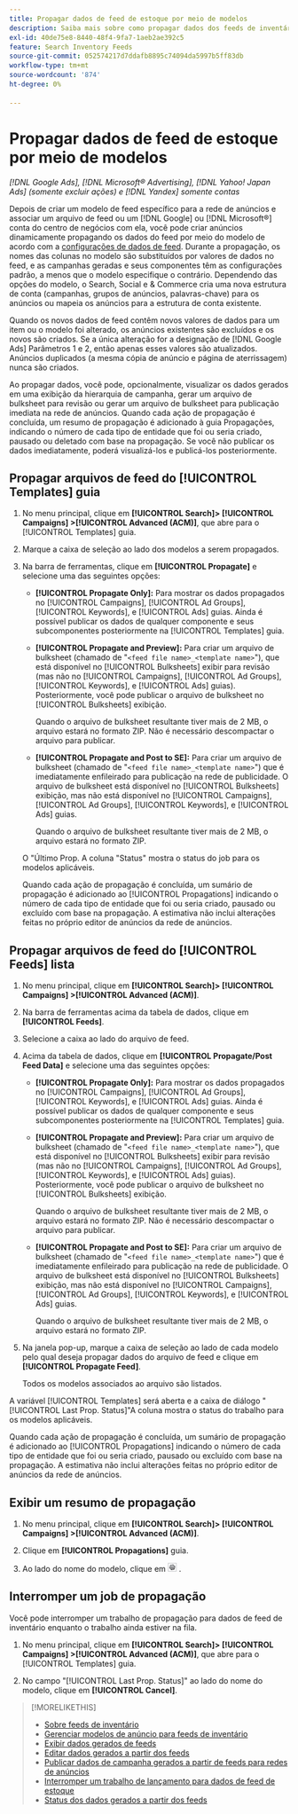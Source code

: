 ```yaml
---
title: Propagar dados de feed de estoque por meio de modelos
description: Saiba mais sobre como propagar dados dos feeds de inventário por meio de modelos de anúncios para gerenciar a estrutura da conta e fornecer anúncios dinâmicos.
exl-id: 40de75e8-8440-48f4-9fa7-1aeb2ae392c5
feature: Search Inventory Feeds
source-git-commit: 052574217d7ddafb8895c74094da5997b5ff83db
workflow-type: tm+mt
source-wordcount: '874'
ht-degree: 0%

---
```


# Propagar dados de feed de estoque por meio de modelos

*[!DNL Google Ads], [!DNL Microsoft® Advertising], [!DNL Yahoo! Japan Ads] (somente excluir ações) e [!DNL Yandex] somente contas*

Depois de criar um modelo de feed específico para a rede de anúncios e associar um arquivo de feed ou um [!DNL Google] ou [!DNL Microsoft®] conta do centro de negócios com ela, você pode criar anúncios dinamicamente propagando os dados do feed por meio do modelo de acordo com a [configurações de dados de feed](feed-settings-manage.md). Durante a propagação, os nomes das colunas no modelo são substituídos por valores de dados no feed, e as campanhas geradas e seus componentes têm as configurações padrão, a menos que o modelo especifique o contrário. Dependendo das opções do modelo, o Search, Social e &amp; Commerce cria uma nova estrutura de conta (campanhas, grupos de anúncios, palavras-chave) para os anúncios ou mapeia os anúncios para a estrutura de conta existente.

Quando os novos dados de feed contêm novos valores de dados para um item ou o modelo foi alterado, os anúncios existentes são excluídos e os novos são criados. Se a única alteração for a designação de [!DNL Google Ads] Parâmetros 1 e 2, então apenas esses valores são atualizados. Anúncios duplicados (a mesma cópia de anúncio e página de aterrissagem) nunca são criados.

Ao propagar dados, você pode, opcionalmente, visualizar os dados gerados em uma exibição da hierarquia de campanha, gerar um arquivo de bulksheet para revisão ou gerar um arquivo de bulksheet para publicação imediata na rede de anúncios. Quando cada ação de propagação é concluída, um resumo de propagação é adicionado à guia Propagações, indicando o número de cada tipo de entidade que foi ou seria criado, pausado ou deletado com base na propagação. Se você não publicar os dados imediatamente, poderá visualizá-los e publicá-los posteriormente.

## Propagar arquivos de feed do [!UICONTROL Templates] guia

1. No menu principal, clique em **[!UICONTROL Search]> [!UICONTROL Campaigns] >[!UICONTROL Advanced (ACM)]**, que abre para o [!UICONTROL Templates] guia.

1. Marque a caixa de seleção ao lado dos modelos a serem propagados.

1. Na barra de ferramentas, clique em **[!UICONTROL Propagate]** e selecione uma das seguintes opções:

   * **[!UICONTROL Propagate Only]:** Para mostrar os dados propagados no [!UICONTROL Campaigns], [!UICONTROL Ad Groups], [!UICONTROL Keywords], e [!UICONTROL Ads] guias. Ainda é possível publicar os dados de qualquer componente e seus subcomponentes posteriormente na [!UICONTROL Templates] guia.

   * **[!UICONTROL Propagate and Preview]:** Para criar um arquivo de bulksheet (chamado de &quot;`<feed file name>_<template name>`&quot;), que está disponível no [!UICONTROL Bulksheets] exibir para revisão (mas não no [!UICONTROL Campaigns], [!UICONTROL Ad Groups], [!UICONTROL Keywords], e [!UICONTROL Ads] guias). Posteriormente, você pode publicar o arquivo de bulksheet no [!UICONTROL Bulksheets] exibição.

     Quando o arquivo de bulksheet resultante tiver mais de 2 MB, o arquivo estará no formato ZIP. Não é necessário descompactar o arquivo para publicar.

   * **[!UICONTROL Propagate and Post to SE]:** Para criar um arquivo de bulksheet (chamado de &quot;`<feed file name>_<template name>`&quot;) que é imediatamente enfileirado para publicação na rede de publicidade. O arquivo de bulksheet está disponível no [!UICONTROL Bulksheets] exibição, mas não está disponível no [!UICONTROL Campaigns], [!UICONTROL Ad Groups], [!UICONTROL Keywords], e [!UICONTROL Ads] guias.

     Quando o arquivo de bulksheet resultante tiver mais de 2 MB, o arquivo estará no formato ZIP.

   O &quot;Último Prop. A coluna &quot;Status&quot; mostra o status do job para os modelos aplicáveis.

   Quando cada ação de propagação é concluída, um sumário de propagação é adicionado ao [!UICONTROL Propagations] indicando o número de cada tipo de entidade que foi ou seria criado, pausado ou excluído com base na propagação. A estimativa não inclui alterações feitas no próprio editor de anúncios da rede de anúncios.

## Propagar arquivos de feed do [!UICONTROL Feeds] lista

1. No menu principal, clique em **[!UICONTROL Search]> [!UICONTROL Campaigns] >[!UICONTROL Advanced (ACM)]**.

1. Na barra de ferramentas acima da tabela de dados, clique em **[!UICONTROL Feeds]**.

1. Selecione a caixa ao lado do arquivo de feed.

1. Acima da tabela de dados, clique em **[!UICONTROL Propagate/Post Feed Data]** e selecione uma das seguintes opções:

   * **[!UICONTROL Propagate Only]:** Para mostrar os dados propagados no [!UICONTROL Campaigns], [!UICONTROL Ad Groups], [!UICONTROL Keywords], e [!UICONTROL Ads] guias. Ainda é possível publicar os dados de qualquer componente e seus subcomponentes posteriormente na [!UICONTROL Templates] guia.

   * **[!UICONTROL Propagate and Preview]:** Para criar um arquivo de bulksheet (chamado de &quot;`<feed file name>_<template name>`&quot;), que está disponível no [!UICONTROL Bulksheets] exibir para revisão (mas não no [!UICONTROL Campaigns], [!UICONTROL Ad Groups], [!UICONTROL Keywords], e [!UICONTROL Ads] guias). Posteriormente, você pode publicar o arquivo de bulksheet no [!UICONTROL Bulksheets] exibição.

     Quando o arquivo de bulksheet resultante tiver mais de 2 MB, o arquivo estará no formato ZIP. Não é necessário descompactar o arquivo para publicar.

   * **[!UICONTROL Propagate and Post to SE]:** Para criar um arquivo de bulksheet (chamado de &quot;`<feed file name>_<template name>`&quot;) que é imediatamente enfileirado para publicação na rede de publicidade. O arquivo de bulksheet está disponível no [!UICONTROL Bulksheets] exibição, mas não está disponível no [!UICONTROL Campaigns], [!UICONTROL Ad Groups], [!UICONTROL Keywords], e [!UICONTROL Ads] guias.

     Quando o arquivo de bulksheet resultante tiver mais de 2 MB, o arquivo estará no formato ZIP.

1. Na janela pop-up, marque a caixa de seleção ao lado de cada modelo pelo qual deseja propagar dados do arquivo de feed e clique em **[!UICONTROL Propagate Feed]**.

   Todos os modelos associados ao arquivo são listados.

A variável [!UICONTROL Templates] será aberta e a caixa de diálogo &quot;[!UICONTROL Last Prop. Status]&quot;A coluna mostra o status do trabalho para os modelos aplicáveis.

Quando cada ação de propagação é concluída, um sumário de propagação é adicionado ao [!UICONTROL Propagations] indicando o número de cada tipo de entidade que foi ou seria criado, pausado ou excluído com base na propagação. A estimativa não inclui alterações feitas no próprio editor de anúncios da rede de anúncios.

## Exibir um resumo de propagação

1. No menu principal, clique em **[!UICONTROL Search]> [!UICONTROL Campaigns] >[!UICONTROL Advanced (ACM)]**.

1. Clique em **[!UICONTROL Propagations]** guia.

1. Ao lado do nome do modelo, clique em ![Ícone Exibir/editar configurações](/help/search-social-commerce/assets/settings.png "Ícone Exibir/editar configurações") .

## Interromper um job de propagação

Você pode interromper um trabalho de propagação para dados de feed de inventário enquanto o trabalho ainda estiver na fila.

1. No menu principal, clique em **[!UICONTROL Search]> [!UICONTROL Campaigns] >[!UICONTROL Advanced (ACM)]**, que abre para o [!UICONTROL Templates] guia.

1. No campo &quot;[!UICONTROL Last Prop. Status]&quot; ao lado do nome do modelo, clique em **[!UICONTROL Cancel]**.

>[!MORELIKETHIS]
>
>* [Sobre feeds de inventário](inventory-feeds-about.md)
>* [Gerenciar modelos de anúncio para feeds de inventário](/help/search-social-commerce/campaign-management/inventory-feeds/ad-templates/ad-template-manage.md)
>* [Exibir dados gerados de feeds](propagated-data-view.md)
>* [Editar dados gerados a partir dos feeds](propagated-data-edit.md)
>* [Publicar dados de campanha gerados a partir de feeds para redes de anúncios](propagated-data-post.md)
>* [Interromper um trabalho de lançamento para dados de feed de estoque](stop-job.md)
>* [Status dos dados gerados a partir dos feeds](propagated-data-status.md)
